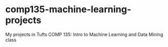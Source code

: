 # comp135-machine-learning-projects
My projects in Tufts COMP 135: Intro to Machine Learning and Data Mining class 
